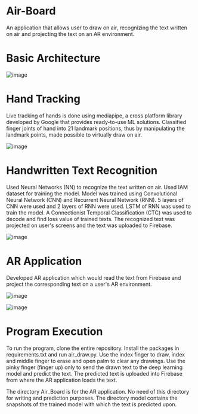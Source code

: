 # Air-Board

An application that allows user to draw on air, recognizing the text written on air and projecting the text on an AR environment.

# Basic Architecture

![image](https://user-images.githubusercontent.com/53861812/172015157-a080fcc7-e7e9-4cd1-9dcd-bd363e210914.png)

# Hand Tracking

Live tracking of hands is done using mediapipe, a cross platform library developed by Google that provides ready-to-use ML solutions. Classified finger joints of hand into 21 landmark positions, thus by manipulating the landmark points, made possible to virtually draw on air.

![image](https://user-images.githubusercontent.com/53861812/172015354-7be62537-913f-4656-a54b-a69d1224c073.png)

# Handwritten Text Recognition

Used Neural Networks (NN) to recognize the text written on air. Used IAM dataset for training the model. Model was trained using Convolutional Neural Network (CNN) and Recurrent Neural Network (RNN). 
5 layers of CNN were used and 2 layers of RNN were used. LSTM of RNN was used to train the model. A Connectionist Temporal Classification (CTC) was used to decode and find loss value of trained texts.
The recognized text was projected on user's screens and the text was uploaded to Firebase.

![image](https://user-images.githubusercontent.com/53861812/172015674-28c5ed49-bd56-457b-be90-d7a225113697.png)


# AR Application

Developed AR application which would read the text from Firebase and project the corresponding text on a user's AR environment.

![image](https://user-images.githubusercontent.com/53861812/172015770-13932b8c-3df2-4039-be05-903a36c98be0.png)

![image](https://user-images.githubusercontent.com/53861812/172015762-153fcb80-72a5-4590-b78e-07f38d4389d3.png)


# Program Execution

To run the program, clone the entire repository. Install the packages in requirements.txt and run air_draw.py. Use the index finger to draw, index and middle finger to erase and open palm to clear any drawings. Use the pinky finger (finger up) only to send the drawn text to the deep learning model and predict the text. The predicted text is uploaded into Firebase from where the AR application loads the text.

The directory Air_Board is for the AR application. No need of this directory for writing and prediction purposes.
The directory model contains the snapshots of the trained model with which the text is predicted upon.
